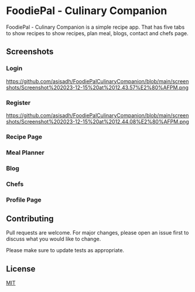 # FoodiePal - Culinary Companion
FoodiePal - Culinary Companion is a simple recipe app. That has five tabs to show recipes to show recipes, plan meal, blogs, contact and chefs page.

## Screenshots
### Login
https://github.com/asisadh/FoodiePalCulinaryCompanion/blob/main/screenshots/Screenshot%202023-12-15%20at%2012.43.57%E2%80%AFPM.png

### Register
https://github.com/asisadh/FoodiePalCulinaryCompanion/blob/main/screenshots/Screenshot%202023-12-15%20at%2012.44.08%E2%80%AFPM.png

### Recipe Page

### Meal Planner

### Blog

### Chefs

### Profile Page

## Contributing
Pull requests are welcome. For major changes, please open an issue first
to discuss what you would like to change.

Please make sure to update tests as appropriate.

## License
[MIT](https://choosealicense.com/licenses/mit/)